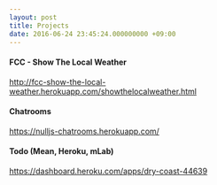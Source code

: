 ```yaml
---
layout: post
title: Projects
date: 2016-06-24 23:45:24.000000000 +09:00
---
```


#### FCC - Show The Local Weather
http://fcc-show-the-local-weather.herokuapp.com/showthelocalweather.html

#### Chatrooms
https://nulljs-chatrooms.herokuapp.com/

#### Todo (Mean, Heroku, mLab)

https://dashboard.heroku.com/apps/dry-coast-44639